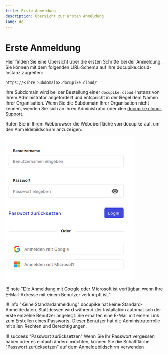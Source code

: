 ```yaml
---
title: Erste Anmeldung
description: Übersicht zur ersten Anmeldung
lang: de
---
```


# Erste Anmeldung

Hier finden Sie eine Übersicht über die ersten Schritte bei der Anmeldung. Sie können mit dem folgenden URL-Schema auf Ihre docupike.cloud-Instanz zugreifen:

~~~
https://<Ihre_Subdomain>.docupike.cloud/
~~~

Ihre Subdomain wird bei der Bestellung einer `docupike.cloud`-Instanz von Ihrem Administrator angefordert und entspricht in der Regel dem Namen Ihrer Organisation. Wenn Sie die Subdomain Ihrer Organisation nicht kennen, wenden Sie sich an Ihren Administrator oder den [docupike.cloud-Support][helpdesk].

Rufen Sie in Ihrem Webbrowser die Weboberfläche von docupike auf, um den Anmeldebildschirm anzuzeigen:

[![Anmeldebildschirm](../img/screenshots/login.png)](../img/screenshots/login.png)

[helpdesk]: mailto:help@docupike.com

!!! note "Die Anmeldung mit Google oder Microsoft ist verfügbar, wenn Ihre E-Mail-Adresse mit einem Benutzer verknüpft ist."

!!! info "Keine Standardanmeldung"
    docupike hat keine Standard-Anmeldedaten. Stattdessen wird während der Installation automatisch der erste einzelne Benutzer angelegt. Sie erhalten eine E-Mail mit einem Link zum Erstellen eines Passworts. Dieser Benutzer hat die Administratorrolle mit allen Rechten und Berechtigungen.

!!! success "Passwort zurücksetzen"
    Wenn Sie Ihr Passwort vergessen haben oder es einfach ändern möchten, können Sie die Schaltfläche "Passwort zurücksetzen" auf dem Anmeldebildschirm verwenden.

